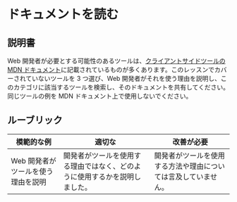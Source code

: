 # ドキュメントを読む

## 説明書

Web 開発者が必要とする可能性のあるツールは、[クライアントサイドツールの MDN ドキュメント](https://developer.mozilla.org/docs/Learn/Tools_and_testing/Understanding_client-side_tools/Overview)に記載されているものが多くあります。このレッスンでカバーされていないツールを 3 つ選び、Web 開発者がそれを使う理由を説明し、このカテゴリに該当するツールを検索し、そのドキュメントを共有してください。同じツールの例を MDN ドキュメント上で使用しないでください。

## ルーブリック

| 模範的な例                         | 適切な                                                                     | 改善が必要                                                     |
| ---------------------------------- | -------------------------------------------------------------------------- | -------------------------------------------------------------- |
| Web 開発者がツールを使う理由を説明 | 開発者がツールを使用する理由ではなく、どのように使用するかを説明しました。 | 開発者がツールを使用する方法や理由については言及していません。 |
